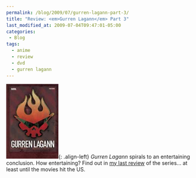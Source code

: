 ```yaml
---
permalink: /blog/2009/07/gurren-lagann-part-3/
title: "Review: <em>Gurren Lagann</em> Part 3"
last_modified_at: 2009-07-04T09:47:01-05:00
categories:
 - Blog
tags:
  - anime
  - review
  - dvd
  - gurren lagann
---
```


![Gurren Lagann Part 3](/assets/images/reviews/gurren_lagann_part3.jpg){: .align-left}
_Gurren Lagann_ spirals to an entertaining conclusion. How entertaining? Find out in [my last review](http://www.mania.com/gurren-lagann-part-3-also-wlimited-edition_article_111932.html)
of the series... at least until the movies hit the US.